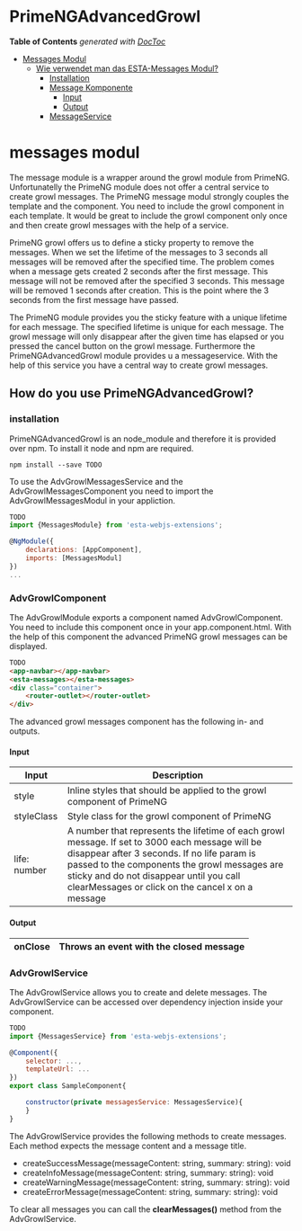 # PrimeNGAdvancedGrowl

<!-- START doctoc generated TOC please keep comment here to allow auto update -->
<!-- DON'T EDIT THIS SECTION, INSTEAD RE-RUN doctoc TO UPDATE -->
**Table of Contents**  *generated with [DocToc](https://github.com/thlorenz/doctoc)*

- [Messages Modul](#messages-modul)
  - [Wie verwendet man das ESTA-Messages Modul?](#wie-verwendet-man-das-esta-messages-modul)
    - [Installation](#installation)
    - [Message Komponente](#message-komponente)
      - [Input](#input)
      - [Output](#output)
    - [MessageService](#messageservice)

<!-- END doctoc generated TOC please keep comment here to allow auto update -->

# messages modul

The message module is a wrapper around the growl module from PrimeNG. Unfortunatelly the
PrimeNG module does not offer a central service to create growl messages. The PrimeNG message
modul strongly couples the template and the component. You need to include the growl component in
each template. It would be great to include the growl component only once and then create growl messages
with the help of a service.

PrimeNG growl offers us to define a sticky property to remove the messages. When we set the lifetime
of the messages to 3 seconds all messages will be removed after the specified time. The problem comes
when a message gets created 2 seconds after the first message. This message will not be removed after
the specified 3 seconds. This message will be removed 1 seconds after creation. This is the point where
the 3 seconds from the first message have passed.

The PrimeNG module provides you the sticky feature with a unique lifetime for each message. The specified
lifetime is unique for each message. The growl message will only disappear after the given time has elapsed
or you pressed the cancel button on the growl message. Furthermore the PrimeNGAdvancedGrowl module provides u
a messageservice. With the help of this service you have a central way to create growl messages.

## How do you use PrimeNGAdvancedGrowl?
### installation
PrimeNGAdvancedGrowl is an node_module and therefore it is provided over npm. To install it node and npm
are required.
```
npm install --save TODO
```

To use the AdvGrowlMessagesService and the AdvGrowlMessagesComponent you need to import the AdvGrowlMessagesModul
in your appliction.
```javascript
TODO
import {MessagesModule} from 'esta-webjs-extensions';

@NgModule({
    declarations: [AppComponent],
    imports: [MessagesModul]
})
...
```


### AdvGrowlComponent

The AdvGrowlModule exports a component named AdvGrowlComponent. You need to include this component
once in your app.component.html. With the help of this component the advanced PrimeNG growl messages
can be displayed.
```html
TODO
<app-navbar></app-navbar>
<esta-messages></esta-messages>
<div class="container">
    <router-outlet></router-outlet>
</div>
```

The advanced growl messages component has the following in- and outputs.

#### Input
| Input        | Description                                                                                                                                                                                                                                                                                    |
|--------------|------------------------------------------------------------------------------------------------------------------------------------------------------------------------------------------------------------------------------------------------------------------------------------------------|
| style        | Inline styles that should be applied to the growl component of PrimeNG                                                                                                                                                                                                                         |
| styleClass   | Style class for the growl component of PrimeNG                                                                                                                                                                                                                                                 |
| life: number | A number that represents the lifetime of each growl message. If set to 3000 each message will be disappear after 3 seconds. If no life param is passed to the components the growl messages are sticky and do not disappear until you call clearMessages or click on the cancel x on a message |

#### Output

| onClose | Throws an event with the closed message |
|---------|-----------------------------------------|

### AdvGrowlService
The AdvGrowlService allows you to create and delete messages. The AdvGrowlService
can be accessed over dependency injection inside your component.

```javascript
TODO
import {MessagesService} from 'esta-webjs-extensions';

@Component({
    selector: ...,
    templateUrl: ...
})
export class SampleComponent{

    constructor(private messagesService: MessagesService){
    }
}
```

The AdvGrowlService provides the following methods to create messages. Each method expects
the message content and a message title.

- createSuccessMessage(messageContent: string, summary: string): void
- createInfoMessage(messageContent: string, summary: string): void
- createWarningMessage(messageContent: string, summary: string): void
- createErrorMessage(messageContent: string, summary: string): void

To clear all messages you can call the **clearMessages()** method from the AdvGrowlService.

